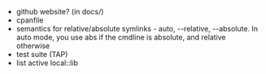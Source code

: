 * github website? (in docs/)
* cpanfile
* semantics for relative/absolute symlinks - auto, --relative, --absolute.  In auto mode, you use abs if the cmdline is absolute, and relative otherwise
* test suite (TAP)
* list active local::lib
